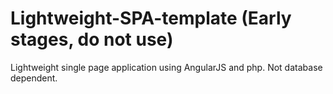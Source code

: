 # Lightweight-SPA-template (Early stages, do not use)
Lightweight single page application using AngularJS and php. Not database dependent.
